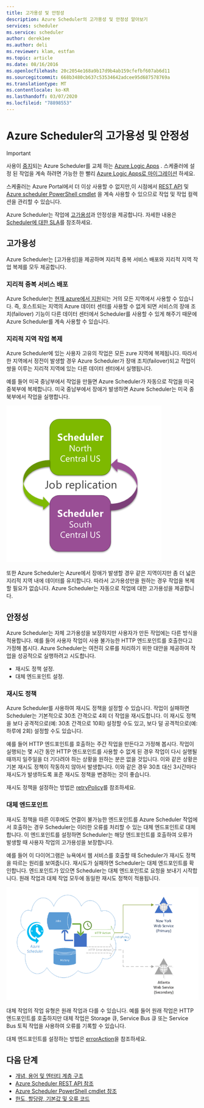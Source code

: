 ```yaml
---
title: 고가용성 및 안정성
description: Azure Scheduler의 고가용성 및 안정성 알아보기
services: scheduler
ms.service: scheduler
author: derek1ee
ms.author: deli
ms.reviewer: klam, estfan
ms.topic: article
ms.date: 08/16/2016
ms.openlocfilehash: 20c2054e168a9b17d9b4ab159cfefbf607ab6d11
ms.sourcegitcommit: 668b3480cb637c53534642adcee95d687578769a
ms.translationtype: MT
ms.contentlocale: ko-KR
ms.lasthandoff: 03/07/2020
ms.locfileid: "78898553"
---
```

# <a name="high-availability-and-reliability-for-azure-scheduler"></a>Azure Scheduler의 고가용성 및 안정성

> [!IMPORTANT]
> 사용이 [중지](../scheduler/migrate-from-scheduler-to-logic-apps.md#retire-date)되는 Azure Scheduler를 교체 하는 [Azure Logic Apps](../logic-apps/logic-apps-overview.md) . 스케줄러에 설정 된 작업을 계속 하려면 가능한 한 빨리 [Azure Logic Apps로 마이그레이션](../scheduler/migrate-from-scheduler-to-logic-apps.md) 하세요. 
>
> 스케줄러는 Azure Portal에서 더 이상 사용할 수 없지만,이 시점에서 [REST API](/rest/api/scheduler) 및 [Azure scheduler PowerShell cmdlet](scheduler-powershell-reference.md) 을 계속 사용할 수 있으므로 작업 및 작업 컬렉션을 관리할 수 있습니다.

Azure Scheduler는 작업에 [고가용성](https://docs.microsoft.com/azure/architecture/framework/#resiliency)과 안정성을 제공합니다. 자세한 내용은 [Scheduler에 대한 SLA](https://azure.microsoft.com/support/legal/sla/scheduler)를 참조하세요.

## <a name="high-availability"></a>고가용성

Azure Scheduler는 [고가용성]을 제공하며 지리적 중복 서비스 배포와 지리적 지역 작업 복제를 모두 제공합니다.

### <a name="geo-redundant-service-deployment"></a>지리적 중복 서비스 배포

Azure Scheduler는 [현재 azure에서 지원](https://azure.microsoft.com/global-infrastructure/regions/#services)되는 거의 모든 지역에서 사용할 수 있습니다. 즉, 호스트되는 지역의 Azure 데이터 센터를 사용할 수 없게 되면 서비스의 장애 조치(failover) 기능이 다른 데이터 센터에서 Scheduler를 사용할 수 있게 해주기 때문에 Azure Scheduler를 계속 사용할 수 있습니다.

### <a name="geo-regional-job-replication"></a>지리적 지역 작업 복제

Azure Scheduler에 있는 사용자 고유의 작업은 모든 zure 지역에 복제됩니다. 따라서 한 지역에서 정전이 발생할 경우 Azure Scheduler가 장애 조치(failover)되고 작업이 쌍을 이루는 지리적 지역에 있는 다른 데이터 센터에서 실행됩니다.

예를 들어 미국 중남부에서 작업을 만들면 Azure Scheduler가 자동으로 작업을 미국 중북부에 복제합니다. 미국 중남부에서 장애가 발생하면 Azure Scheduler는 미국 중북부에서 작업을 실행합니다. 

![지리적 지역 작업 복제](./media/scheduler-high-availability-reliability/scheduler-high-availability-reliability-image1.png)

또한 Azure Scheduler는 Azure에서 장애가 발생할 경우 같은 지역이지만 좀 더 넓은 지리적 지역 내에 데이터를 유지합니다. 따라서 고가용성만을 원하는 경우 작업을 복제할 필요가 없습니다. Azure Scheduler는 자동으로 작업에 대한 고가용성을 제공합니다.

## <a name="reliability"></a>안정성

Azure Scheduler는 자체 고가용성을 보장하지만 사용자가 만든 작업에는 다른 방식을 적용합니다. 예를 들어 사용자 작업이 사용 불가능한 HTTP 엔드포인트를 호출한다고 가정해 봅시다. Azure Scheduler는 여전히 오류를 처리하기 위한 대안을 제공하여 작업을 성공적으로 실행하려고 시도합니다. 

* 재시도 정책 설정.
* 대체 엔드포인트 설정.

<a name="retry-policies"></a>

### <a name="retry-policies"></a>재시도 정책

Azure Scheduler를 사용하여 재시도 정책을 설정할 수 있습니다. 작업이 실패하면 Scheduler는 기본적으로 30초 간격으로 4회 더 작업을 재시도합니다. 이 재시도 정책을 보다 공격적으로(예: 30초 간격으로 10회) 설정할 수도 있고, 보다 덜 공격적으로(예: 하루에 2회) 설정할 수도 있습니다.

예를 들어 HTTP 엔드포인트를 호출하는 주간 작업을 만든다고 가정해 봅시다. 작업이 실행되는 몇 시간 동안 HTTP 엔드포인트를 사용할 수 없게 된 경우 작업이 다시 실행될 때까지 일주일을 더 기다려야 하는 상황을 원하는 분은 없을 것입니다. 이와 같은 상황은 기본 재시도 정책이 작동하지 않아서 발생합니다. 이와 같은 경우 30초 대신 3시간마다 재시도가 발생하도록 표준 재시도 정책을 변경하는 것이 좋습니다. 

재시도 정책을 설정하는 방법은 [retryPolicy](scheduler-concepts-terms.md#retrypolicy)를 참조하세요.

### <a name="alternate-endpoints"></a>대체 엔드포인트

재시도 정책을 따른 이후에도 연결이 불가능한 엔드포인트를 Azure Scheduler 작업에서 호출하는 경우 Scheduler는 이러한 오류를 처리할 수 있는 대체 엔드포인트로 대체합니다. 이 엔드포인트를 설정하면 Scheduler는 해당 엔드포인트를 호출하여 오류가 발생할 때 사용자 작업의 고가용성을 보장합니다.

예를 들어 이 다이어그램은 뉴욕에서 웹 서비스를 호출할 때 Scheduler가 재시도 정책을 따르는 원리를 보여줍니다. 재시도가 실패하면 Scheduler는 대체 엔드포인트를 확인합니다. 엔드포인트가 있으면 Scheduler는 대체 엔드포인트로 요청을 보내기 시작합니다. 원래 작업과 대체 작업 모두에 동일한 재시도 정책이 적용됩니다.

![재시도 정책 및 대체 엔드포인트를 사용하는 Scheduler 동작](./media/scheduler-high-availability-reliability/scheduler-high-availability-reliability-image2.png)

대체 작업의 작업 유형은 원래 작업과 다를 수 있습니다. 예를 들어 원래 작업은 HTTP 엔드포인트를 호출하지만 대체 작업은 Storage 큐, Service Bus 큐 또는 Service Bus 토픽 작업을 사용하여 오류를 기록할 수 있습니다.

대체 엔드포인트를 설정하는 방법은 [errorAction](scheduler-concepts-terms.md#error-action)을 참조하세요.

## <a name="next-steps"></a>다음 단계

* [개념, 용어 및 엔터티 계층 구조](scheduler-concepts-terms.md)
* [Azure Scheduler REST API 참조](/rest/api/scheduler)
* [Azure Scheduler PowerShell cmdlet 참조](scheduler-powershell-reference.md)
* [한도, 할당량, 기본값 및 오류 코드](scheduler-limits-defaults-errors.md)
